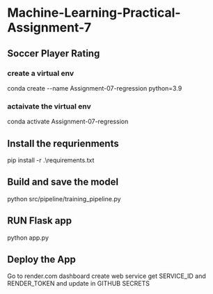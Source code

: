# Machine-Learning-Practical-Assignment-7

## Soccer Player Rating


### create a virtual env

conda create --name Assignment-07-regression python=3.9

### actaivate the virtual env

conda activate Assignment-07-regression

## Install the requrienments

pip install -r .\requirements.txt


## Build and save the model
python src/pipeline/training_pipeline.py


## RUN Flask app
python app.py

## Deploy the App
Go to render.com dashboard
create web service 
get SERVICE_ID and RENDER_TOKEN and update in GITHUB SECRETS